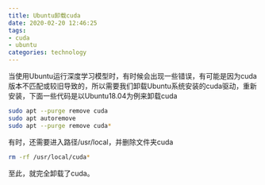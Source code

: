 ```yaml
---
title: Ubuntu卸载cuda
date: 2020-02-20 12:46:25
tags:
- cuda
- ubuntu
categories: technology
---
```


当使用Ubuntu运行深度学习模型时，有时候会出现一些错误，有可能是因为cuda版本不匹配或较旧导致的，所以需要我们卸载Ubuntu系统安装的cuda驱动，重新安装，下面一些代码是以Ubuntu18.04为例来卸载cuda

<!--more-->

```bash
sudo apt --purge remove cuda
sudo apt autoremove
sudo apt --purge remove cuda*
```

有时，还需要进入路径/usr/local，并删除文件夹cuda

```bash
rm -rf /usr/local/cuda*
```

至此，就完全卸载了cuda。